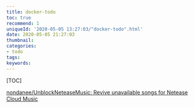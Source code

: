 ```yaml
---
title: docker-todo
toc: true
recommend: 1
uniqueId: '2020-05-05 13:27:03/"docker-todo".html'
date: 2020-05-05 21:27:03
thumbnail:
categories:
- todo
tags:
keywords:
---
```


[TOC]

<!--more-->



[nondanee/UnblockNeteaseMusic: Revive unavailable songs for Netease Cloud Music](https://github.com/nondanee/UnblockNeteaseMusic)

